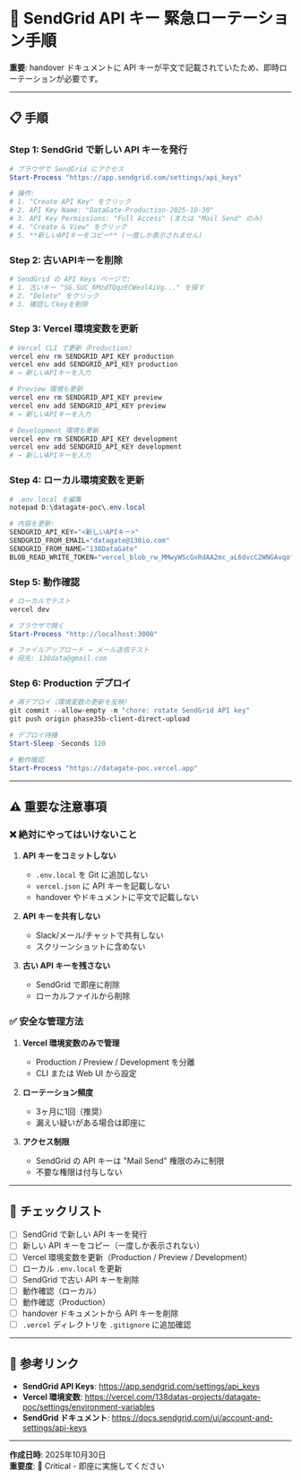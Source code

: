 # 🔐 SendGrid API キー 緊急ローテーション手順

**重要**: handover ドキュメントに API キーが平文で記載されていたため、即時ローテーションが必要です。

---

## 📋 手順

### Step 1: SendGrid で新しい API キーを発行

```powershell
# ブラウザで SendGrid にアクセス
Start-Process "https://app.sendgrid.com/settings/api_keys"

# 操作:
# 1. "Create API Key" をクリック
# 2. API Key Name: "DataGate-Production-2025-10-30"
# 3. API Key Permissions: "Full Access" (または "Mail Send" のみ)
# 4. "Create & View" をクリック
# 5. **新しいAPIキーをコピー** (一度しか表示されません)
```

### Step 2: 古いAPIキーを削除

```powershell
# SendGrid の API Keys ページで:
# 1. 古いキー "SG.SUC_6MzdTQqzECWeol4iVg..." を探す
# 2. "Delete" をクリック
# 3. 確認してkeyを削除
```

### Step 3: Vercel 環境変数を更新

```powershell
# Vercel CLI で更新（Production）
vercel env rm SENDGRID_API_KEY production
vercel env add SENDGRID_API_KEY production
# → 新しいAPIキーを入力

# Preview 環境も更新
vercel env rm SENDGRID_API_KEY preview
vercel env add SENDGRID_API_KEY preview
# → 新しいAPIキーを入力

# Development 環境も更新
vercel env rm SENDGRID_API_KEY development
vercel env add SENDGRID_API_KEY development
# → 新しいAPIキーを入力
```

### Step 4: ローカル環境変数を更新

```powershell
# .env.local を編集
notepad D:\datagate-poc\.env.local

# 内容を更新:
SENDGRID_API_KEY="<新しいAPIキー>"
SENDGRID_FROM_EMAIL="datagate@138io.com"
SENDGRID_FROM_NAME="138DataGate"
BLOB_READ_WRITE_TOKEN="vercel_blob_rw_MMwyWScGxRdAA2mc_aL6dvcC2WNGAvqofeqmXwK7rpWOJ9c"
```

### Step 5: 動作確認

```powershell
# ローカルでテスト
vercel dev

# ブラウザで開く
Start-Process "http://localhost:3000"

# ファイルアップロード → メール送信テスト
# 宛先: 138data@gmail.com
```

### Step 6: Production デプロイ

```powershell
# 再デプロイ（環境変数の更新を反映）
git commit --allow-empty -m "chore: rotate SendGrid API key"
git push origin phase35b-client-direct-upload

# デプロイ待機
Start-Sleep -Seconds 120

# 動作確認
Start-Process "https://datagate-poc.vercel.app"
```

---

## ⚠️ 重要な注意事項

### ❌ 絶対にやってはいけないこと
1. **API キーをコミットしない**
   - `.env.local` を Git に追加しない
   - `vercel.json` に API キーを記載しない
   - handover やドキュメントに平文で記載しない

2. **API キーを共有しない**
   - Slack/メール/チャットで共有しない
   - スクリーンショットに含めない

3. **古い API キーを残さない**
   - SendGrid で即座に削除
   - ローカルファイルから削除

### ✅ 安全な管理方法
1. **Vercel 環境変数のみで管理**
   - Production / Preview / Development を分離
   - CLI または Web UI から設定

2. **ローテーション頻度**
   - 3ヶ月に1回（推奨）
   - 漏えい疑いがある場合は即座に

3. **アクセス制限**
   - SendGrid の API キーは "Mail Send" 権限のみに制限
   - 不要な権限は付与しない

---

## 📝 チェックリスト

- [ ] SendGrid で新しい API キーを発行
- [ ] 新しい API キーをコピー（一度しか表示されない）
- [ ] Vercel 環境変数を更新（Production / Preview / Development）
- [ ] ローカル `.env.local` を更新
- [ ] SendGrid で古い API キーを削除
- [ ] 動作確認（ローカル）
- [ ] 動作確認（Production）
- [ ] handover ドキュメントから API キーを削除
- [ ] `.vercel` ディレクトリを `.gitignore` に追加確認

---

## 🔗 参考リンク

- **SendGrid API Keys**: https://app.sendgrid.com/settings/api_keys
- **Vercel 環境変数**: https://vercel.com/138datas-projects/datagate-poc/settings/environment-variables
- **SendGrid ドキュメント**: https://docs.sendgrid.com/ui/account-and-settings/api-keys

---

**作成日時**: 2025年10月30日  
**重要度**: 🔴 Critical - 即座に実施してください
